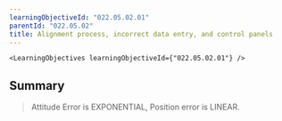 ```yaml
---
learningObjectiveId: "022.05.02.01"
parentId: "022.05.02"
title: Alignment process, incorrect data entry, and control panels
---
```


```tsx eval
<LearningObjectives learningObjectiveId={"022.05.02.01"} />
```

## Summary

> Attitude Error is EXPONENTIAL, Position error is LINEAR.
